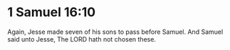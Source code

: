 # 1 Samuel 16:10

Again, Jesse made seven of his sons to pass before Samuel. And Samuel said unto Jesse, The LORD hath not chosen these.